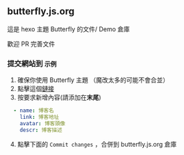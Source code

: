 ## butterfly.js.org

這是 hexo 主題 Butterfly 的文件/ Demo 倉庫

歡迎 PR 完善文件
### 提交網站到 `示例`

1. 確保你使用 Butterfly 主題 （魔改太多的可能不會合並）
2. 點擊這個[鏈接](https://github.com/jerryc127/butterfly.js.org/edit/main/source/_data/link.yml)
3. 按要求新增內容(請添加在**末尾**)
  ```yaml
    - name: 博客名
      link: 博客地址
      avatar: 博客頭像
      descr: 博客描述
  ```
4. 點擊下面的 `Commit changes` ，合併到 butterfly.js.org 倉庫
